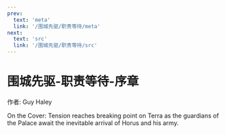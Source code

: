 ```yaml
---
prev:
  text: 'meta'
  link: '/围城先驱/职责等待/meta'
next:
  text: 'src'
  link: '/围城先驱/职责等待/src'
---
```


# 围城先驱-职责等待-序章

作者: Guy Haley

On the Cover: Tension reaches breaking point on Terra as the guardians of the Palace await the inevitable arrival of Horus and his army.
